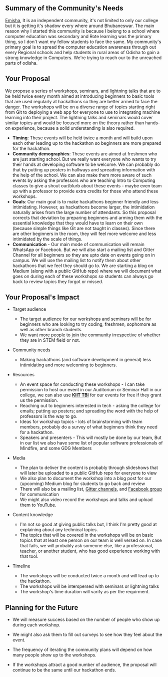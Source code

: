 ## Summary of the Community's Needs

 [Emisha](https://www.facebook.com/getemisha/), It is an independent community, it's not limited to only our college but it is getting it's shadow every where around Bhubaneswar. The main reason why I started this community is because I belong to a school where computer education was secondary and Rote learning was the primary thing, so I don't want my fellow students to face the same. My community's primary goal is to spread the computer education awareness through out every Regional schools and help students in rural areas of Odisha to gain a strong knowledge in Computers. We're trying to reach our to the unreached parts of odisha.
 
## Your Proposal

We propose a series of workshops, seminars, and lightning talks that are to be held twice every month aimed at introducing beginners to basic tools that are used regularly at hackathons so they are better armed to face the danger.
The workshops will be on a diverse range of topics starting right from Git to deploying a web app for everyone to use to integrating machine learning into their project.
The lightning talks and seminars would cover similar topics and would be focused more on the theory rather than hands-on experience, because a solid understanding is also required.

- **Timing**: These events will be held twice a month and will build upon each other leading up to the hackathon so beginners are more prepared for the hackathon.
- **Community demographics**: These events are aimed at freshmen who are just starting school. But we really want everyone who wants to try their hands at developing software to be welcome. We can probably do that by putting up posters in hallways and spreading information with the help of the school. We can also make them more aware of such events by asking the professors who are teaching Intro to Computing classes to give a shout our/blurb about these events - maybe even team up with a professor to provide extra credits for those who attend these workshops.
- **Goals**: Our main goal is to make hackathons beginner friendly and less intimidating. However, as hackathons become larger, the intimidation naturally arises from the large number of attendants. So this proposal corrects that deviation by preparing beginners and arming them with the essential knowledge that they would have to learn on their own (because simple things like Git are not taught in classes). Since there are other beginners in the room, they will feel more welcome and less intimidated by the scale of things.
- **Communication** - Our main mode of communication will remain WhatsApp or Facebook. But we will also start a mailing list and Gitter Channel for all beginners so they are upto date on events going on in campus. We will use the mailing list to notify them about other hackathons that we feel they should go to. We are starting a blog on Medium (along with a public GitHub repo) where we will document what goes on during each of these workshops so students can always go back to review topics they forgot or missed.

## Your Proposal's Impact

- Target audience
  - The target audience for our workshops and seminars will be for beginners who are looking to try coding, freshmen, sophomore as well as other branch students.
  - We want more people to join the community irrespective of whether they are in STEM field or not.

- Community needs
  - Making hackathons (and software development in general) less intimidating and more welcoming to beginners.

- Resources
  - An event space for conducting these workshops - I can take permission to host our event in our Auditorium or Seminar Hall in our college, we can also use [**KIIT TBI**](http://www.kiitincubator.in/) for our events for free if they grant us the permission.
  - Reaching out to beginners interested in tech - asking the college for emails; putting up posters; and spreading the word with the help of professors is the way to go.
  - Ideas for workshop topics - lots of brainstorming with team members, probably do a survey of what beginners think they need for a hackathon.
  - Speakers and presenters - This will mostly be done by our team, But in our list we also have some list of popular software professionals of Mindfire, and some GDG Members

- Media
  - The plan to deliver the content is probably through slideshows that will later be uploaded to a public GitHub repo for everyone to view
  - We also plan to document the workshop into a blog post for our (upcoming) Medium blog for students to go back and review
  - There will also be a mailing list, [Gitter channels](https://gitter.im/getemisha/Lobby), and [Facebook group](https://www.facebook.com/groups/Emisha/) for communication
  - We might also video record the workshops and talks and upload them to YouTube.

- Content knowledge
  - I'm not so good at giving public talks but, I think I'm pretty good at explaining about any technical topics.
  - The topics that will be covered in the workshops will be on basic topics that at least one person on our team is well versed on. In case that fails, we will probably ask someone else, like a professional, teacher, or another student, who has good experience working with that tool.

- Timeline
  - The workshops will be conducted twice a month and will lead up to the hackathon.
  - The workshops will be interspersed with seminars or lightning talks
  - The workshop's time duration will varify as per the requirment.

## Planning for the Future

- We will measure success based on the number of people who show up during each workshop.
- We might also ask them to fill out surveys to see how they feel about the event.

- The frequency of iterating the community plans will depend on how many people show up to the workshops.
- If the workshops attract a good number of audience, the proposal will continue to be the same until our hackathon ends.
